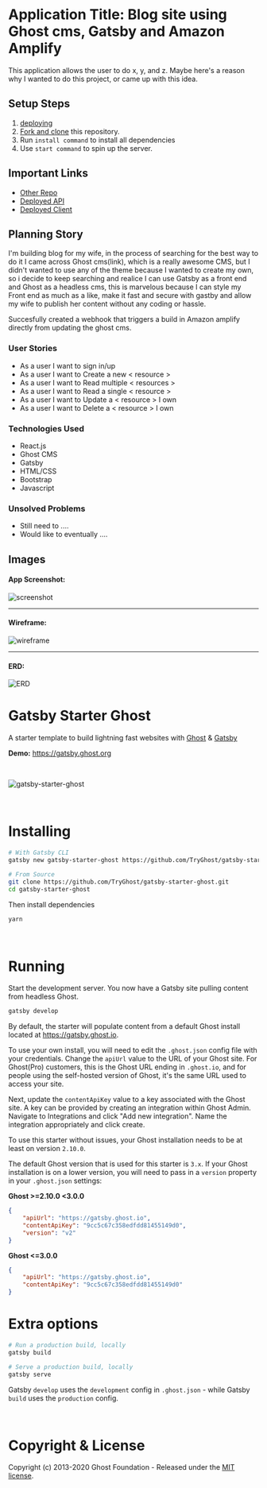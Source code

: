 # Application Title: Blog site using Ghost cms, Gatsby and Amazon Amplify

This application allows the user to do x, y, and z. Maybe here's a reason why I
wanted to do this project, or came up with this idea.

## Setup Steps

1. [deploying](https://medium.com/swlh/deploy-an-independent-blog-using-gatsby-js-ghost-and-aws-amplify-713577af0fde)
1. [Fork and clone](https://git.generalassemb.ly/ga-wdi-boston/meta/wiki/ForkAndClone) this repository.
1. Run `install command` to install all dependencies
1. Use `start command` to spin up the server.

## Important Links

- [Other Repo](www.link.com)
- [Deployed API](www.link.com)
- [Deployed Client](www.link.com)

## Planning Story

I'm building blog for my wife, in the process of searching for the best way to do it I came across Ghost cms(link), which is a really awesome CMS, but I didn't wanted to use any of the theme because I wanted to create my own, so i decide to keep searching and realice I can use Gatsby as a front end and Ghost as a headless cms, this is marvelous because I can style my Front end as much as a like, make it fast and secure with gastby and allow my wife to publish her content without any coding or hassle.  

Succesfully created a webhook that triggers a build in Amazon amplify directly from updating the ghost cms.

### User Stories

- As a user I want to sign in/up
- As a user I want to Create a new < resource >
- As a user I want to Read multiple < resources >
- As a user I want to Read a single < resource >
- As a user I want to Update a < resource > I own
- As a user I want to Delete a < resource > I own

### Technologies Used

- React.js
- Ghost CMS
- Gatsby
- HTML/CSS
- Bootstrap
- Javascript


### Unsolved Problems

- Still need to ....
- Would like to eventually ....

## Images

#### App Screenshot:
![screenshot](https://media.idownloadblog.com/wp-content/uploads/2017/07/Select-Instagram-story-to-save-to-iPhone.jpeg)

---

#### Wireframe:
![wireframe](https://lucidchart.zendesk.com/hc/article_attachments/360001080866/Facebook_Wireframe_-_New_Page.png)

---

#### ERD:
![ERD](https://www.smartdraw.com/entity-relationship-diagram/img/cardinality.jpg?bn=1510011144)

# Gatsby Starter Ghost

A starter template to build lightning fast websites with [Ghost](https://ghost.org) & [Gatsby](https://gatsbyjs.org)

**Demo:** https://gatsby.ghost.org

&nbsp;

![gatsby-starter-ghost](https://user-images.githubusercontent.com/120485/50913567-8ab8e380-142c-11e9-9e78-de02ded12fc6.jpg)

&nbsp;


# Installing

```bash
# With Gatsby CLI
gatsby new gatsby-starter-ghost https://github.com/TryGhost/gatsby-starter-ghost.git
```

```bash
# From Source
git clone https://github.com/TryGhost/gatsby-starter-ghost.git
cd gatsby-starter-ghost
```

Then install dependencies

```bash
yarn
```

&nbsp;

# Running

Start the development server. You now have a Gatsby site pulling content from headless Ghost.

```bash
gatsby develop
```

By default, the starter will populate content from a default Ghost install located at https://gatsby.ghost.io.

To use your own install, you will need to edit the `.ghost.json` config file with your credentials. Change the `apiUrl` value to the URL of your Ghost site. For Ghost(Pro) customers, this is the Ghost URL ending in `.ghost.io`, and for people using the self-hosted version of Ghost, it's the same URL used to access your site.

Next, update the `contentApiKey` value to a key associated with the Ghost site. A key can be provided by creating an integration within Ghost Admin. Navigate to Integrations and click "Add new integration". Name the integration appropriately and click create.

To use this starter without issues, your Ghost installation needs to be at least on version `2.10.0`.

The default Ghost version that is used for this starter is `3.x`. If your Ghost installation is on a lower version, you will need to pass in a `version` property in your `.ghost.json` settings:

**Ghost >=2.10.0 <3.0.0**
```json
{
    "apiUrl": "https://gatsby.ghost.io",
    "contentApiKey": "9cc5c67c358edfdd81455149d0",
    "version": "v2"
}
```

**Ghost <=3.0.0**
```json
{
    "apiUrl": "https://gatsby.ghost.io",
    "contentApiKey": "9cc5c67c358edfdd81455149d0"
}
```

# Extra options

```bash
# Run a production build, locally
gatsby build

# Serve a production build, locally
gatsby serve
```

Gatsby `develop` uses the `development` config in `.ghost.json` - while Gatsby `build` uses the `production` config.

&nbsp;

# Copyright & License

Copyright (c) 2013-2020 Ghost Foundation - Released under the [MIT license](LICENSE).
